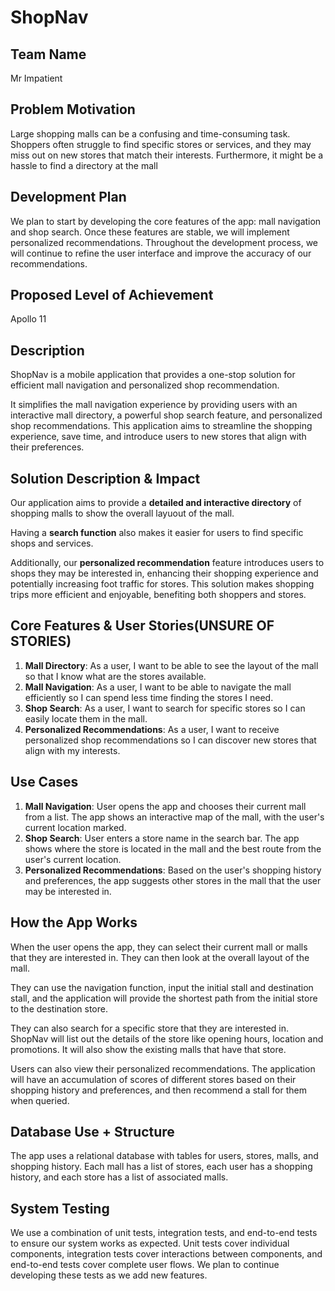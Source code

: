 # ShopNav

## Team Name
Mr Impatient

## Problem Motivation

Large shopping malls can be a confusing and time-consuming task. Shoppers often struggle to find specific stores or services, and they may miss out on new stores that match their interests. Furthermore, it might be a hassle to find a directory at the mall

## Development Plan

We plan to start by developing the core features of the app: mall navigation and shop search. Once these features are stable, we will implement personalized recommendations. Throughout the development process, we will continue to refine the user interface and improve the accuracy of our recommendations.

## Proposed Level of Achievement

Apollo 11

## Description

ShopNav is a mobile application that provides a  one-stop solution for efficient mall navigation and personalized shop recommendation.

It simplifies the mall navigation experience by providing users with an interactive mall directory, a powerful shop search feature, and personalized shop recommendations. This application aims to streamline the shopping experience, save time, and introduce users to new stores that align with their preferences.



## Solution Description & Impact

Our application aims to provide a **detailed and interactive directory** of shopping malls to show the overall layuout of the mall.

Having a **search function** also makes it easier for users to find specific shops and services. 


Additionally, our **personalized recommendation** feature introduces users to shops they may be interested in, enhancing their shopping experience and potentially increasing foot traffic for stores. This solution makes shopping trips more efficient and enjoyable, benefiting both shoppers and stores.

## Core Features & User Stories(UNSURE OF STORIES)

1. **Mall Directory**: As a user, I want to be able to see the layout of the mall so that I know what are the stores available.
2. **Mall Navigation**: As a user, I want to be able to navigate the mall efficiently so I can spend less time finding the stores I need.
3. **Shop Search**: As a user, I want to search for specific stores so I can easily locate them in the mall.
4. **Personalized Recommendations**: As a user, I want to receive personalized shop recommendations so I can discover new stores that align with my interests.

## Use Cases

1. **Mall Navigation**: User opens the app and chooses their current mall from a list. The app shows an interactive map of the mall, with the user's current location marked.
2. **Shop Search**: User enters a store name in the search bar. The app shows where the store is located in the mall and the best route from the user's current location.
3. **Personalized Recommendations**: Based on the user's shopping history and preferences, the app suggests other stores in the mall that the user may be interested in.

## How the App Works

When the user opens the app, they can select their current mall or malls that they are interested in. They can then look at the overall layout of the mall.

They can use the navigation function, input the initial stall and destination stall, and the application will provide the shortest path from the initial store to the destination store.

They can also search for a specific store that they are interested in. ShopNav will list out the details of the store like opening hours, location and promotions. It will also show the existing malls that have that store. 

Users can also view their personalized recommendations. The application will have an accumulation of scores of different stores based on their shopping history and preferences, and then recommend a stall for them when queried.

## Database Use + Structure

The app uses a relational database with tables for users, stores, malls, and shopping history. Each mall has a list of stores, each user has a shopping history, and each store has a list of associated malls.

## System Testing

We use a combination of unit tests, integration tests, and end-to-end tests to ensure our system works as expected. Unit tests cover individual components, integration tests cover interactions between components, and end-to-end tests cover complete user flows. We plan to continue developing these tests as we add new features.





